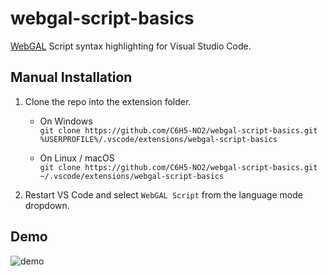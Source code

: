 # webgal-script-basics
[WebGAL](https://github.com/MakinoharaShoko/WebGAL) Script syntax highlighting for Visual Studio Code.


## Manual Installation
1. Clone the repo into the extension folder.  
   - On Windows  
     `git clone https://github.com/C6H5-NO2/webgal-script-basics.git %USERPROFILE%/.vscode/extensions/webgal-script-basics`

   - On Linux / macOS  
     `git clone https://github.com/C6H5-NO2/webgal-script-basics.git ~/.vscode/extensions/webgal-script-basics`

2. Restart VS Code and select `WebGAL Script` from the language mode dropdown.


## Demo
![demo](https://user-images.githubusercontent.com/19368807/205316061-7d94f1bd-fbea-4181-8f25-3cd54ca69971.jpg)
